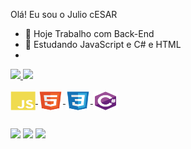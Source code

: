 Olá! Eu sou o Julio cESAR

- 🔭 Hoje Trabalho com Back-End
- 🌱 Estudando JavaScript e C# e HTML
- 
<div>
  <a href="https://github.com/JcesarSantos">
  <img height="180em" src="https://github-readme-stats.vercel.app/api?username=JcesarSantos&show_icons=true&theme=dark&include_all_commits=true&count_private=true"/>
  <img height="180em" src="https://github-readme-stats.vercel.app/api/top-langs/?username=JcesarSantos&layout=compact&langs_count=7&theme=dark"/>
</div>
    
<div style="display: inline_block"><br>
  <img align="center" alt="Julio-Js" height="30" width="40" src="https://raw.githubusercontent.com/devicons/devicon/master/icons/javascript/javascript-plain.svg">
  <img align="center" alt="Julio-HTML" height="30" width="40" src="https://raw.githubusercontent.com/devicons/devicon/master/icons/html5/html5-original.svg">
  <img align="center" alt="Julio-CSS" height="30" width="40" src="https://raw.githubusercontent.com/devicons/devicon/master/icons/css3/css3-original.svg">
  <img align="center" alt="Julio-Csharp" height="30" width="40" src="https://raw.githubusercontent.com/devicons/devicon/master/icons/csharp/csharp-original.svg">
</div>
  
 ##
  
<div> 
  <a href="https://www.instagram.com/js_cessar/" target="_blank"><img src="https://img.shields.io/badge/-Instagram-%23E4405F?style=for-the-badge&logo=instagram&logoColor=white"    target="_blank"></a>
  <a href = "mailto:jcesarsantos18@outlook.com"><img src="https://img.shields.io/badge/Microsoft_Outlook-0078D4?style=for-the-badge&logo=microsoft-outlook&logoColor=white"       target="_blank"></a>
  <a href="https://www.linkedin.com/in/julio-cesar-ab6565180/" target="_blank"><img src="https://img.shields.io/badge/-LinkedIn-%230077B5?style=for-the-badge&logo=linkedin&logoColor=white" target="_blank"></a> 
</div>
  
  
